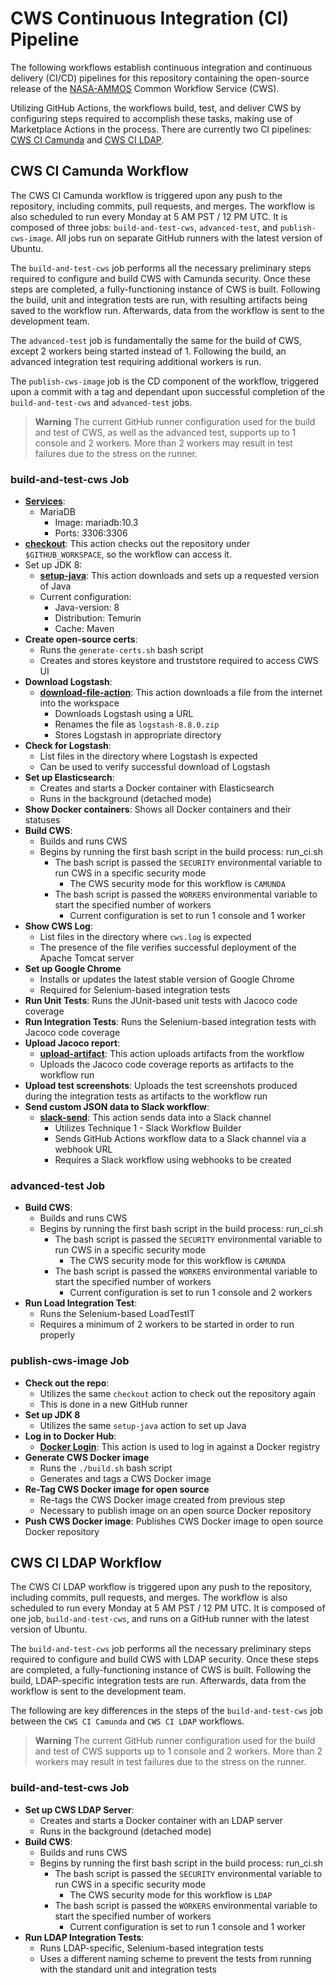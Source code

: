 # CWS Continuous Integration (CI) Pipeline

The following workflows establish continuous integration and continuous delivery (CI/CD) pipelines for this repository containing the open-source release of the [NASA-AMMOS](https://ammos.nasa.gov/) Common Workflow Service (CWS).

Utilizing GitHub Actions, the workflows build, test, and deliver CWS by configuring steps required to accomplish these tasks, making use of Marketplace Actions in the process. There are currently two CI pipelines: [CWS CI Camunda](https://github.com/NASA-AMMOS/common-workflow-service/actions/workflows/camunda.yml) and [CWS CI LDAP](https://github.com/NASA-AMMOS/common-workflow-service/actions/workflows/ldap.yml).

## CWS CI Camunda Workflow

The CWS CI Camunda workflow is triggered upon any push to the repository, including commits, pull requests, and merges. The workflow is also scheduled to run every Monday at 5 AM PST / 12 PM UTC. It is composed of three jobs: `build-and-test-cws`, `advanced-test`, and `publish-cws-image`. All jobs run on separate GitHub runners with the latest version of Ubuntu.

The `build-and-test-cws` job performs all the necessary preliminary steps required to configure and build CWS with Camunda security. Once these steps are completed, a fully-functioning instance of CWS is built. Following the build, unit and integration tests are run, with resulting artifacts being saved to the workflow run. Afterwards, data from the workflow is sent to the development team.

The `advanced-test` job is fundamentally the same for the build of CWS, except 2 workers being started instead of 1. Following the build, an advanced integration test requiring additional workers is run.

The `publish-cws-image` job is the CD component of the workflow, triggered upon a commit with a tag and dependant upon successful completion of the `build-and-test-cws` and `advanced-test` jobs.

> **Warning**
> The current GitHub runner configuration used for the build and test of CWS, as well as the advanced test, supports up to 1 console and 2 workers.
> More than 2 workers may result in test failures due to the stress on the runner.

### build-and-test-cws Job

- [**Services**](https://docs.github.com/en/actions/using-containerized-services/about-service-containers):
  - MariaDB
    - Image: mariadb:10.3
    - Ports: 3306:3306
- [**checkout**](https://github.com/marketplace/actions/checkout): This action checks out the repository under `$GITHUB_WORKSPACE`, so the workflow can access it.
- Set up JDK 8:
  - [**setup-java**](https://github.com/marketplace/actions/setup-java-jdk): This action downloads and sets up a requested version of Java
  - Current configuration:
      - Java-version: 8
      - Distribution: Temurin
      - Cache: Maven
- **Create open-source certs**:
    - Runs the `generate-certs.sh` bash script
    - Creates and stores keystore and truststore required to access CWS UI
- **Download Logstash**:
  - [**download-file-action**](https://github.com/marketplace/actions/download-file-to-workspace): This action downloads a file from the internet into the workspace
    - Downloads Logstash using a URL
    - Renames the file as `logstash-8.8.0.zip`
    - Stores Logstash in appropriate directory
- **Check for Logstash**:
  - List files in the directory where Logstash is expected
  - Can be used to verify successful download of Logstash
- **Set up Elasticsearch**:
  - Creates and starts a Docker container with Elasticsearch
  - Runs in the background (detached mode)
- **Show Docker containers**: Shows all Docker containers and their statuses
- **Build CWS**:
  - Builds and runs CWS
  - Begins by running the first bash script in the build process: run_ci.sh
    - The bash script is passed the `SECURITY` environmental variable to run CWS in a specific security mode
      - The CWS security mode for this workflow is `CAMUNDA`
    - The bash script is passed the `WORKERS` environmental variable to start the specified number of workers
      - Current configuration is set to run 1 console and 1 worker
- **Show CWS Log**:
  - List files in the directory where `cws.log` is expected
  - The presence of the file verifies successful deployment of the Apache Tomcat server
- **Set up Google Chrome**
  - Installs or updates the latest stable version of Google Chrome
  - Required for Selenium-based integration tests
- **Run Unit Tests**: Runs the JUnit-based unit tests with Jacoco code coverage
- **Run Integration Tests**: Runs the Selenium-based integration tests with Jacoco code coverage
- **Upload Jacoco report**:
  - [**upload-artifact**](https://github.com/marketplace/actions/upload-a-build-artifact): This action uploads artifacts from the workflow
  - Uploads the Jacoco code coverage reports as artifacts to the workflow run
- **Upload test screenshots**: Uploads the test screenshots produced during the integration tests as artifacts to the workflow run
- **Send custom JSON data to Slack workflow**:
  - [**slack-send**](https://github.com/marketplace/actions/slack-send): This action sends data into a Slack channel
    - Utilizes Technique 1 - Slack Workflow Builder
    - Sends GitHub Actions workflow data to a Slack channel via a webhook URL
    - Requires a Slack workflow using webhooks to be created

### advanced-test Job
- **Build CWS**:
  - Builds and runs CWS
  - Begins by running the first bash script in the build process: run_ci.sh
    - The bash script is passed the `SECURITY` environmental variable to run CWS in a specific security mode
      - The CWS security mode for this workflow is `CAMUNDA`
    - The bash script is passed the `WORKERS` environmental variable to start the specified number of workers
      - Current configuration is set to run 1 console and 2 workers
- **Run Load Integration Test**:
  - Runs the Selenium-based LoadTestIT
  - Requires a minimum of 2 workers to be started in order to run properly

### publish-cws-image Job
- **Check out the repo**:
  - Utilizes the same `checkout` action to check out the repository again
  - This is done in a new GitHub runner
- **Set up JDK 8**
  - Utilizes the same `setup-java` action to set up Java
- **Log in to Docker Hub**:
  - [**Docker Login**](https://github.com/marketplace/actions/docker-login): This action is used to log in against a Docker registry
- **Generate CWS Docker image**
  - Runs the `./build.sh` bash script
  - Generates and tags a CWS Docker image
- **Re-Tag CWS Docker image for open source**
  - Re-tags the CWS Docker image created from previous step
  - Necessary to publish image on an open source Docker repository
- **Push CWS Docker image**: Publishes CWS Docker image to open source Docker repository

## CWS CI LDAP Workflow

The CWS CI LDAP workflow is triggered upon any push to the repository, including commits, pull requests, and merges. The workflow is also scheduled to run every Monday at 5 AM PST / 12 PM UTC. It is composed of one job, `build-and-test-cws`, and runs on a GitHub runner with the latest version of Ubuntu.

The `build-and-test-cws` job performs all the necessary preliminary steps required to configure and build CWS with LDAP security. Once these steps are completed, a fully-functioning instance of CWS is built. Following the build, LDAP-specific integration tests are run. Afterwards, data from the workflow is sent to the development team.

The following are key differences in the steps of the `build-and-test-cws` job between the `CWS CI Camunda` and `CWS CI LDAP` workflows.

> **Warning**
> The current GitHub runner configuration used for the build and test of CWS supports up to 1 console and 2 workers.
> More than 2 workers may result in test failures due to the stress on the runner.

### build-and-test-cws Job
- **Set up CWS LDAP Server**:
  - Creates and starts a Docker container with an LDAP server
  - Runs in the background (detached mode)
- **Build CWS**:
  - Builds and runs CWS
  - Begins by running the first bash script in the build process: run_ci.sh
    - The bash script is passed the `SECURITY` environmental variable to run CWS in a specific security mode
      - The CWS security mode for this workflow is `LDAP`
    - The bash script is passed the `WORKERS` environmental variable to start the specified number of workers
      - Current configuration is set to run 1 console and 1 worker
- **Run LDAP Integration Tests**:
  - Runs LDAP-specific, Selenium-based integration tests
  - Uses a different naming scheme to prevent the tests from running with the standard unit and integration tests
